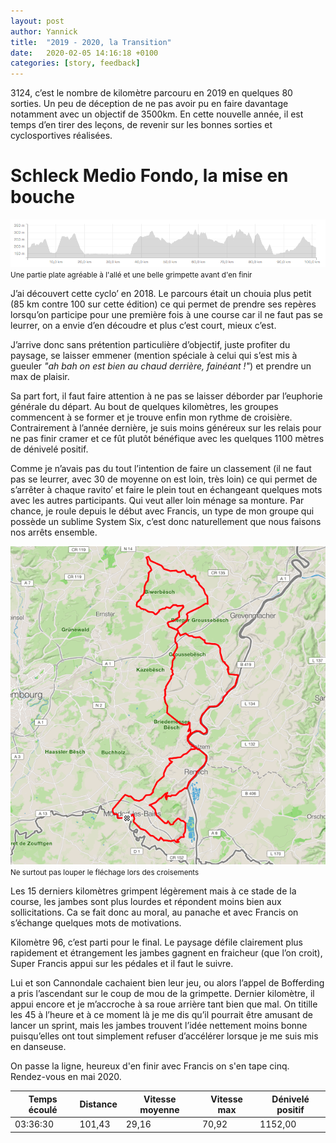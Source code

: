 ```yaml
---
layout: post
author: Yannick
title:  "2019 - 2020, la Transition"
date:   2020-02-05 14:16:18 +0100
categories: [story, feedback]
---
```

3124, c’est le nombre de kilomètre parcouru en 2019 en quelques 80 sorties.
Un peu de déception de ne pas avoir pu en faire davantage notamment avec un objectif de 3500km. En cette nouvelle année, il est temps d’en tirer des leçons, de revenir sur les bonnes sorties et cyclosportives réalisées.

# Schleck Medio Fondo, la mise en bouche

![schleck medio fondo dénivelé](/assets/images/mediofondo2019/mediofondo_denivele.png)
<small>Une partie plate agréable à l'allé et une belle grimpette avant d'en finir</small>

J’ai découvert cette cyclo’ en 2018. Le parcours était un chouia plus petit (85 km contre 100 sur cette édition) ce qui permet de prendre ses repères lorsqu’on participe pour une première fois à une course car il ne faut pas se leurrer, on a envie d’en découdre et plus c’est court, mieux c’est.

J’arrive donc sans prétention particulière d’objectif, juste profiter du paysage, se laisser emmener (mention spéciale à celui qui s’est mis à gueuler *"ah bah on est bien au chaud derrière, fainéant !"*) et prendre un max de plaisir.

Sa part fort, il faut faire attention à ne pas se laisser déborder par l’euphorie générale du départ. Au bout de quelques kilomètres, les groupes commencent à se former et je trouve enfin mon rythme de croisière. Contrairement à l’année dernière, je suis moins généreux sur les relais pour ne pas finir cramer et ce fût plutôt bénéfique avec les quelques 1100 mètres de dénivelé positif.

Comme je n’avais pas du tout l’intention de faire un classement (il ne faut pas se leurrer, avec 30 de moyenne on est loin, très loin) ce qui permet de s’arrêter à chaque ravito’ et faire le plein tout en échangeant quelques mots avec les autres participants. Qui veut aller loin ménage sa monture. Par chance, je roule depuis le début avec Francis, un type de mon groupe qui possède un sublime System Six, c’est donc naturellement que nous faisons nos arrêts ensemble.

![schleck medio fondo](/assets/images/mediofondo2019/mediofondo_map.png)
<small>Ne surtout pas louper le fléchage lors des croisements</small>

Les 15 derniers kilomètres grimpent légèrement mais à ce stade de la course, les jambes sont plus lourdes et répondent moins bien aux sollicitations. Ca se fait donc au moral, au panache et avec Francis on s’échange quelques mots de motivations.

Kilomètre 96, c’est parti pour le final. Le paysage défile clairement plus rapidement et étrangement les jambes gagnent en fraicheur (que l’on croit), Super Francis appui sur les pédales et il faut le suivre.

Lui et son Cannondale cachaient bien leur jeu, ou alors l’appel de Bofferding a pris l’ascendant sur le coup de mou de la grimpette. Dernier kilomètre, il appui encore et je m’accroche à sa roue arrière tant bien que mal. On titille les 45 à l’heure et à ce moment là je me dis qu’il pourrait être amusant de lancer un sprint, mais les jambes trouvent l’idée nettement moins bonne puisqu’elles ont tout simplement refuser d’accélérer lorsque je me suis mis en danseuse.

On passe la ligne, heureux d'en finir avec Francis on s'en tape cinq. Rendez-vous en mai 2020.


| Temps écoulé | Distance | Vitesse moyenne | Vitesse max | Dénivelé positif |
| ------------ | -------- | --------------- | ----------- | ---------------- |
| 03:36:30     | 101,43   | 29,16           | 70,92       | 1152,00          |
